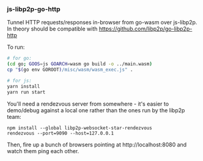 ### js-libp2p-go-http

Tunnel HTTP requests/responses in-browser from go-wasm over js-libp2p.
In theory should be compatible with https://github.com/libp2p/go-libp2p-http

To run:

```bash
# for go:
(cd go; GOOS=js GOARCH=wasm go build -o ../main.wasm)
cp "$(go env GOROOT)/misc/wasm/wasm_exec.js" .

# for js:
yarn install
yarn run start
```

You'll need a rendezvous server from somewhere - it's easier to demo/debug against
a local one rather than the ones run by the libp2p team:

```
npm install --global libp2p-websocket-star-rendezvous
rendezvous --port=9090 --host=127.0.0.1
```

Then, fire up a bunch of browsers pointing at http://localhost:8080 and watch them ping each other.
